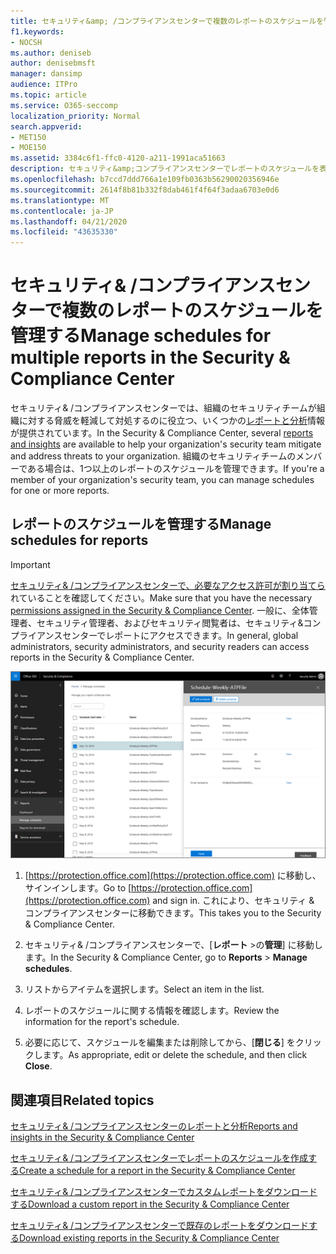 ```yaml
---
title: セキュリティ&amp; /コンプライアンスセンターで複数のレポートのスケジュールを管理する
f1.keywords:
- NOCSH
ms.author: deniseb
author: denisebmsft
manager: dansimp
audience: ITPro
ms.topic: article
ms.service: O365-seccomp
localization_priority: Normal
search.appverid:
- MET150
- MOE150
ms.assetid: 3384c6f1-ffc0-4120-a211-1991aca51663
description: セキュリティ&amp;コンプライアンスセンターでレポートのスケジュールを表示、編集、および管理する方法について説明します。
ms.openlocfilehash: b7ccd7ddd766a1e109fb0363b56290020356946e
ms.sourcegitcommit: 2614f8b81b332f8dab461f4f64f3adaa6703e0d6
ms.translationtype: MT
ms.contentlocale: ja-JP
ms.lasthandoff: 04/21/2020
ms.locfileid: "43635330"
---
```

# <a name="manage-schedules-for-multiple-reports-in-the-security-amp-compliance-center"></a><span data-ttu-id="97fbe-103">セキュリティ&amp; /コンプライアンスセンターで複数のレポートのスケジュールを管理する</span><span class="sxs-lookup"><span data-stu-id="97fbe-103">Manage schedules for multiple reports in the Security &amp; Compliance Center</span></span>

<span data-ttu-id="97fbe-104">セキュリティ&amp; /コンプライアンスセンターでは、組織のセキュリティチームが組織に対する脅威を軽減して対処するのに役立つ、いくつかの[レポートと分析](reports-and-insights-in-security-and-compliance.md)情報が提供されています。</span><span class="sxs-lookup"><span data-stu-id="97fbe-104">In the Security &amp; Compliance Center, several [reports and insights](reports-and-insights-in-security-and-compliance.md) are available to help your organization's security team mitigate and address threats to your organization.</span></span> <span data-ttu-id="97fbe-105">組織のセキュリティチームのメンバーである場合は、1つ以上のレポートのスケジュールを管理できます。</span><span class="sxs-lookup"><span data-stu-id="97fbe-105">If you're a member of your organization's security team, you can manage schedules for one or more reports.</span></span> 
  
## <a name="manage-schedules-for-reports"></a><span data-ttu-id="97fbe-106">レポートのスケジュールを管理する</span><span class="sxs-lookup"><span data-stu-id="97fbe-106">Manage schedules for reports</span></span>

> [!IMPORTANT]
> <span data-ttu-id="97fbe-107">[セキュリティ&amp; /コンプライアンスセンターで、必要なアクセス許可が割り当てら](permissions-in-the-security-and-compliance-center.md)れていることを確認してください。</span><span class="sxs-lookup"><span data-stu-id="97fbe-107">Make sure that you have the necessary [permissions assigned in the Security &amp; Compliance Center](permissions-in-the-security-and-compliance-center.md).</span></span> <span data-ttu-id="97fbe-108">一般に、全体管理者、セキュリティ管理者、およびセキュリティ閲覧者は、セキュリティ&amp;コンプライアンスセンターでレポートにアクセスできます。</span><span class="sxs-lookup"><span data-stu-id="97fbe-108">In general, global administrators, security administrators, and security readers can access reports in the Security &amp; Compliance Center.</span></span> 
  
![セキュリティ&amp; /コンプライアンスセンターで、[レポート\>の管理] を選択します。](../../media/efa5e2f9-bf73-4f85-acea-f1ca7e2bca5e.png)

1. <span data-ttu-id="97fbe-110">[https://protection.office.com](https://protection.office.com) に移動し、サインインします。</span><span class="sxs-lookup"><span data-stu-id="97fbe-110">Go to [https://protection.office.com](https://protection.office.com) and sign in.</span></span> <span data-ttu-id="97fbe-111">これにより、セキュリティ & コンプライアンスセンターに移動できます。</span><span class="sxs-lookup"><span data-stu-id="97fbe-111">This takes you to the Security & Compliance Center.</span></span>

2. <span data-ttu-id="97fbe-112">セキュリティ&amp; /コンプライアンスセンターで、[**レポート** \>の**管理**] に移動します。</span><span class="sxs-lookup"><span data-stu-id="97fbe-112">In the Security &amp; Compliance Center, go to **Reports** \> **Manage schedules**.</span></span>
    
3. <span data-ttu-id="97fbe-113">リストからアイテムを選択します。</span><span class="sxs-lookup"><span data-stu-id="97fbe-113">Select an item in the list.</span></span>
    
4. <span data-ttu-id="97fbe-114">レポートのスケジュールに関する情報を確認します。</span><span class="sxs-lookup"><span data-stu-id="97fbe-114">Review the information for the report's schedule.</span></span>
    
5. <span data-ttu-id="97fbe-115">必要に応じて、スケジュールを編集または削除してから、[**閉じる**] をクリックします。</span><span class="sxs-lookup"><span data-stu-id="97fbe-115">As appropriate, edit or delete the schedule, and then click **Close**.</span></span>
    
## <a name="related-topics"></a><span data-ttu-id="97fbe-116">関連項目</span><span class="sxs-lookup"><span data-stu-id="97fbe-116">Related topics</span></span>

[<span data-ttu-id="97fbe-117">セキュリティ&amp; /コンプライアンスセンターのレポートと分析</span><span class="sxs-lookup"><span data-stu-id="97fbe-117">Reports and insights in the Security &amp; Compliance Center</span></span>](reports-and-insights-in-security-and-compliance.md)
  
[<span data-ttu-id="97fbe-118">セキュリティ&amp; /コンプライアンスセンターでレポートのスケジュールを作成する</span><span class="sxs-lookup"><span data-stu-id="97fbe-118">Create a schedule for a report in the Security &amp; Compliance Center</span></span>](create-a-schedule-for-a-report.md)
  
[<span data-ttu-id="97fbe-119">セキュリティ&amp; /コンプライアンスセンターでカスタムレポートをダウンロードする</span><span class="sxs-lookup"><span data-stu-id="97fbe-119">Download a custom report in the Security &amp; Compliance Center</span></span>](set-up-and-download-a-custom-report.md)
  
[<span data-ttu-id="97fbe-120">セキュリティ&amp; /コンプライアンスセンターで既存のレポートをダウンロードする</span><span class="sxs-lookup"><span data-stu-id="97fbe-120">Download existing reports in the Security &amp; Compliance Center</span></span>](download-existing-reports.md)
  

